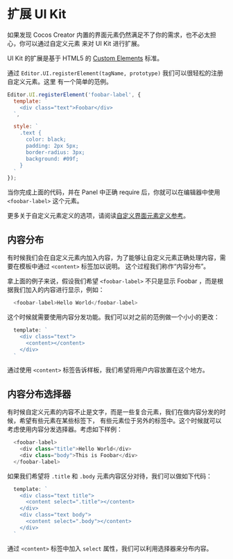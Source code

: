 # 扩展 UI Kit

如果发现 Cocos Creator 内置的界面元素仍然满足不了你的需求，也不必太担心，你可以通过自定义元素
来对 UI Kit 进行扩展。

UI Kit 的扩展是基于 HTML5 的 [Custom Elements](//www.html5rocks.com/zh/tutorials/webcomponents/customelements/) 标准。

通过 `Editor.UI.registerElement(tagName, prototype)` 我们可以很轻松的注册自定义元素。这里
有一个简单的范例。

```javascript
Editor.UI.registerElement('foobar-label', {
  template: `
    <div class="text">Foobar</div>
  `,

  style: `
    .text {
      color: black;
      padding: 2px 5px;
      border-radius: 3px;
      background: #09f;
    }
  `
});
```

当你完成上面的代码，并在 Panel 中正确 require 后，你就可以在编辑器中使用 `<foobar-label>`
这个元素。

更多关于自定义元素定义的选项，请阅读[自定义界面元素定义参考](reference/custom-element-reference.md)。

## 内容分布

有时候我们会在自定义元素内加入内容，为了能够让自定义元素正确处理内容，需要在模板中通过 `<content>` 标签加以说明。
这个过程我们称作“内容分布”。

拿上面的例子来说，假设我们希望 `<foobar-label>` 不只是显示 Foobar ，而是根据我们加入的内容进行显示，例如：

```javascript
  <foobar-label>Hello World</foobar-label>
```

这个时候就需要使用内容分发功能。我们可以对之前的范例做一个小小的更改：

```javascript
  template: `
    <div class="text">
      <content></content>
    </div>
  `
```

通过使用 `<content>` 标签告诉样板，我们希望将用户内容放置在这个地方。

## 内容分布选择器

有时候自定义元素的内容不止是文字，而是一些复合元素，我们在做内容分发的时候，希望有些元素在某些标签下，
有些元素位于另外的标签中。这个时候就可以考虑使用内容分发选择器。考虑如下样例：


```javascript
  <foobar-label>
    <div class="title">Hello World</div>
    <div class="body">This is Foobar</div>
  </foobar-label>
```

如果我们希望将 `.title` 和 `.body` 元素内容区分对待，我们可以做如下代码：


```javascript
  template: `
    <div class="text title">
      <content select=".title"></content>
    </div>
    <div class="text body">
      <content select=".body"></content>
    </div>
  `
```

通过 `<content>` 标签中加入 `select` 属性，我们可以利用选择器来分布内容。

